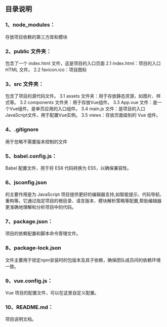 ## 目录说明

### 1、node_modules：
存放项目依赖的第三方库和模块

### 2、public 文件夹：
包含了一个 index.html 文件，这是项目的入口页面
   2.1 index.html：项目的入口 HTML 文件。
   2.2 favicon.ico：项目图标

### 3、src 文件夹：
  包含了项目的源代码文件。
   3.1 assets 文件夹：用于存放静态资源，如图片、样式等。
   3.2 components 文件夹：用于存放Vue组件。
   3.3 App.vue 文件：是一个Vue组件，是单页应用的入口组件。
   3.4 main.js 文件：是项目的入口JavaScript文件，用于配置Vue实例。
   3.5 views：存放页面级别的 Vue 组件。

### 4、.gitignore
用于忽略不需要版本控制的文件

### 5、babel.config.js：
Babel 配置文件，用于将 ES6 代码转换为 ES5，以确保兼容性。

### 6、jsconfig.json 
的主要作用是为 JavaScript 项目提供更好的编辑器支持,如智能提示、代码导航、重构等。它通过指定项目的根目录、语言版本、模块解析策略等配置,帮助编辑器更准确地理解和分析项目中的代码。

### 7、package.json：
项目的依赖配置和脚本命令管理文件。

### 8、package-lock.json 
文件主要用于锁定npm安装时的包版本及其子依赖，‌确保团队成员间的依赖环境一致。‌

### 9、vue.config.js：
Vue 项目的配置文件，可以在这里自定义配置。

### 10、README.md：
项目说明文档。




